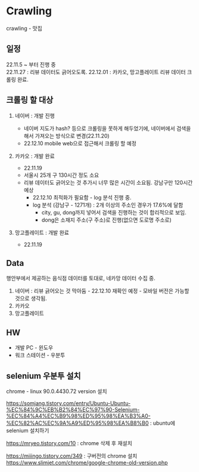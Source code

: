# Crawling
crawling - 맛집

## 일정
22.11.5 ~ 부터 진행 중  
22.11.27 : 리뷰 데이터도 긁어오도록.
22.12.01 : 카카오, 망고플레이트 리뷰 데이터 크롤링 완료.

## 크롤링 할 대상
1. 네이버 : 개발 진행 
    - 네이버 지도가 hash? 등으로 크롤링을 못하게 해두었기에, 네이버에서 검색을 해서 가져오는 방식으로 변경(22.11.20)  
    - 22.12.10 mobile web으로 접근해서 크롤링 할 예정
2. 카카오 : 개발 완료
    - 22.11.19
    - 서울시 25개 구 130시간 정도 소요
    - 리뷰 데이터도 긁어오는 것 추가시 너무 많은 시간이 소요됨. 강남구만 120시간 예상
        - 22.12.10 최적화가 필요함 - log 분석 진행 중.  
        - log 분석 (강남구 - 1271개) : 2개 이상의 주소인 경우가 17.6%에 달함
            - city, gu, dong까지 넣어서 검색을 진행하는 것이 합리적으로 보임.
            - dong은 소재지 주소(구 주소)로 진행(없으면 도로명 주소로)
        
3. 망고플레이트 : 개발 완료
    - 22.11.19

## Data
행안부에서 제공하는 음식점 데이터를 토대로, 네카망 데이터 수집 중.
1. 네이버 : 리뷰 긁어오는 것 막아둠 - 22.12.10 재확인 예정 - 모바일 버전은 가능할 것으로 생각됨.
2. 카카오
3. 망고플레이트

## HW
- 개발 PC - 윈도우
- 워크 스테이션 - 우분투 

## selenium 우분투 설치
chrome - linux 90.0.4430.72 version 설치

https://somjang.tistory.com/entry/Ubuntu-Ubuntu-%EC%84%9C%EB%B2%84%EC%97%90-Selenium-%EC%84%A4%EC%B9%98%ED%95%98%EA%B3%A0-%EC%82%AC%EC%9A%A9%ED%95%98%EA%B8%B0  : ubuntu에 selenium 설치하기

https://mryeo.tistory.com/10  : chrome 삭제 후 재설치

https://miiingo.tistory.com/349  : 구버전의 chrome 설치
https://www.slimjet.com/chrome/google-chrome-old-version.php 
